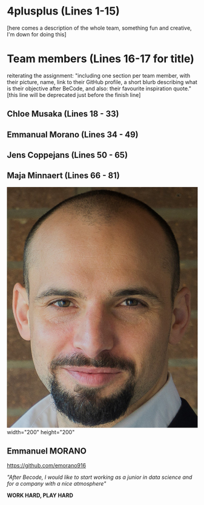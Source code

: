 # 4plusplus (Lines 1-15)

[here comes a description of the whole team, something fun and creative, I'm down for doing this] 

# Team members (Lines 16-17 for title)

reiterating the assignment: "including one section per team member, with their picture, name, link to their GitHub profile, a short blurb describing what is their objective after BeCode, and also: their favourite inspiration quote." [this line will be deprecated just before the finish line]

## Chloe Musaka (Lines 18 - 33)

## Emmanual Morano (Lines 34 - 49)

## Jens Coppejans (Lines 50 - 65)

## Maja Minnaert (Lines 66 - 81)


















![image info](./pictures/Photo1light.jpg) width="200" height="200"

## **Emmanuel MORANO**

https://github.com/emorano916 

*"After Becode, I would like to start working as a junior in data science and for a company with a nice atmosphere"*

**WORK HARD, PLAY HARD**